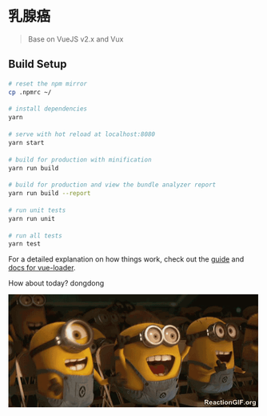# 乳腺癌

> Base on VueJS v2.x and Vux

## Build Setup

``` bash
# reset the npm mirror
cp .npmrc ~/

# install dependencies
yarn

# serve with hot reload at localhost:8080
yarn start

# build for production with minification
yarn run build

# build for production and view the bundle analyzer report
yarn run build --report

# run unit tests
yarn run unit

# run all tests
yarn test
```

For a detailed explanation on how things work, check out the [guide](http://vuejs-templates.github.io/webpack/) and [docs for vue-loader](http://vuejs.github.io/vue-loader).

How about today? dongdong 

![image](https://github.com/chendongdong/advertise/blob/master/littleYellowMan.gif)

